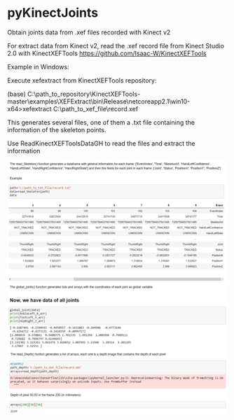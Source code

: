 # pyKinectJoints
Obtain joints data from .xef files recorded with Kinect v2

For extract data from Kinect v2, read the .xef record file from Kinect Studio 2.0 with KinectXEFTools https://github.com/Isaac-W/KinectXEFTools

Example in Windows:

Execute xefextract from KinectXEFTools repository:

(base) C:\path_to_repository\KinectXEFTools-master\examples\XEFExtract\bin\Release\netcoreapp2.1\win10-x64>xefextract C:\path_to_xef_file\record.xef

This generates several files, one of them a .txt file containing the information of the skeleton points.

Use ReadKinectXEFToolsDataGH to read the files and extract the information

![What is this](images/df_complet.png)
![What is this](images/global_joints_coordinates.png)
![What is this](images/depth_values.png)
